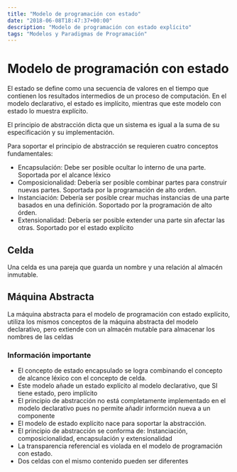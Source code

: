 ```yaml
---
title: "Modelo de programación con estado"
date: "2018-06-08T18:47:37+00:00"
description: "Modelo de programación con estado explícito"
tags: "Modelos y Paradigmas de Programación"
---
```

# Modelo de programación con estado

El estado se define como una secuencia de valores en el tiempo que contienen los resultados intermedios de un proceso de computación. En el modelo declarativo, el estado es implícito, mientras que este modelo con estado lo muestra explícito.

El principio de abstracción dicta que un sistema es igual a la suma de su especificación y su implementación.

Para soportar el principio de abstracción se requieren cuatro conceptos fundamentales:

- Encapsulación: Debe ser posible ocultar lo interno de una parte. Soportada por el alcance léxico
- Composicionalidad: Debería ser posible combinar partes para construir nuevas partes. Soportada por la programación de alto orden.
- Instanciación: Debería ser posible crear muchas instancias de una parte basados en una definición. Soportado por la programación de alto órden.
- Extensionalidad: Debería ser posible extender una parte sin afectar las otras. Soportado por el estado explícito

## Celda
Una celda es una pareja que guarda un nombre y una relación al almacén inmutable.

## Máquina Abstracta
La máquina abstracta para el modelo de programación con estado explícito, utiliza los mismos conceptos de la máquina abstracta del modelo declarativo, pero extiende con un almacén mutable para almacenar los nombres de las celdas

### Información importante
- El concepto de estado encapsulado se logra combinando el concepto de alcance léxico con el concepto de celda.
- Este modelo añade un estado explícito al modelo declarativo, que SI tiene estado, pero implícito
- El principio de abstracción no está completamente implementado en el modelo declarativo pues no permite añadir informción nueva a un componente
- El modelo de estado explícito nace para soportar la abstracción.
- El principio de abstracción se conforma de: Instanciación, composicionalidad, encapsulación y extensionalidad
- La transparencia referencial es violada en el modelo de programación con estado.
- Dos celdas con el mismo contenido pueden ser diferentes

